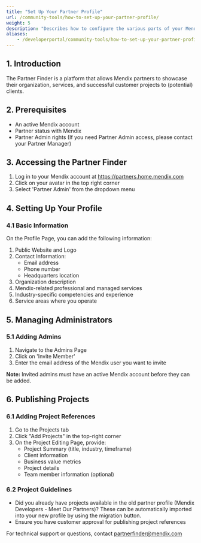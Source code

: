 ```yaml
---
title: "Set Up Your Partner Profile"
url: /community-tools/how-to-set-up-your-partner-profile/
weight: 5
description: "Describes how to configure the various parts of your Mendix Partner Profile, such as projects."
aliases:
    - /developerportal/community-tools/how-to-set-up-your-partner-profile/
---
```


## 1. Introduction
The Partner Finder is a platform that allows Mendix partners to showcase their organization, services, and successful customer projects to (potential) clients.

## 2. Prerequisites
- An active Mendix account
- Partner status with Mendix 
- Partner Admin rights (If you need Partner Admin access, please contact your Partner Manager)

## 3. Accessing the Partner Finder
1. Log in to your Mendix account at https://partners.home.mendix.com
2. Click on your avatar in the top right corner
3. Select 'Partner Admin' from the dropdown menu

## 4. Setting Up Your Profile
### 4.1 Basic Information
On the Profile Page, you can add the following information:
1. Public Website and Logo
2. Contact Information:
   - Email address
   - Phone number
   - Headquarters location
3. Organization description
4. Mendix-related professional and managed services
5. Industry-specific competencies and experience
6. Service areas where you operate

## 5. Managing Administrators
### 5.1 Adding Admins
1. Navigate to the Admins Page
2. Click on 'Invite Member'
3. Enter the email address of the Mendix user you want to invite

**Note:** Invited admins must have an active Mendix account before they can be added.

## 6. Publishing Projects
### 6.1 Adding Project References
1. Go to the Projects tab
2. Click "Add Projects" in the top-right corner
3. On the Project Editing Page, provide:
   - Project Summary (title, industry, timeframe)
   - Client information
   - Business value metrics
   - Project details
   - Team member information (optional)

### 6.2 Project Guidelines
- Did you already have projects available in the old partner profile (Mendix Developers - Meet Our Partners)? These can be automatically imported into your new profile by using the migration button.
- Ensure you have customer approval for publishing project references

For technical support or questions, contact partnerfinder@mendix.com
